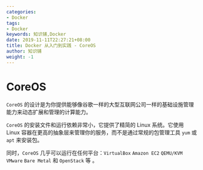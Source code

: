 ```yaml
---
categories:
- Docker
tags:
- Docker  
keywords: 知识铺,Docker
date: 2019-11-11T22:27:21+08:00
title: Docker 从入门到实践 - CoreOS
author: 知识铺
weight: -1
---
```


# CoreOS

`CoreOS` 的设计是为你提供能够像谷歌一样的大型互联网公司一样的基础设施管理能力来动态扩展和管理的计算能力。

`CoreOS` 的安装文件和运行依赖非常小，它提供了精简的 Linux 系统。它使用 Linux 容器在更高的抽象层来管理你的服务，而不是通过常规的包管理工具 `yum` 或 `apt` 来安装包。

同时，`CoreOS` 几乎可以运行在任何平台：`VirtualBox` `Amazon EC2` `QEMU/KVM` `VMware` `Bare Metal` 和 `OpenStack` 等 。
